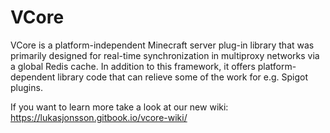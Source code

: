 # VCore
VCore is a platform-independent Minecraft server plug-in library that was primarily designed for real-time synchronization in multiproxy networks via a global Redis cache. In addition to this framework, it offers platform-dependent library code that can relieve some of the work for e.g. Spigot plugins. 

If you want to learn more take a look at our new wiki: https://lukasjonsson.gitbook.io/vcore-wiki/
